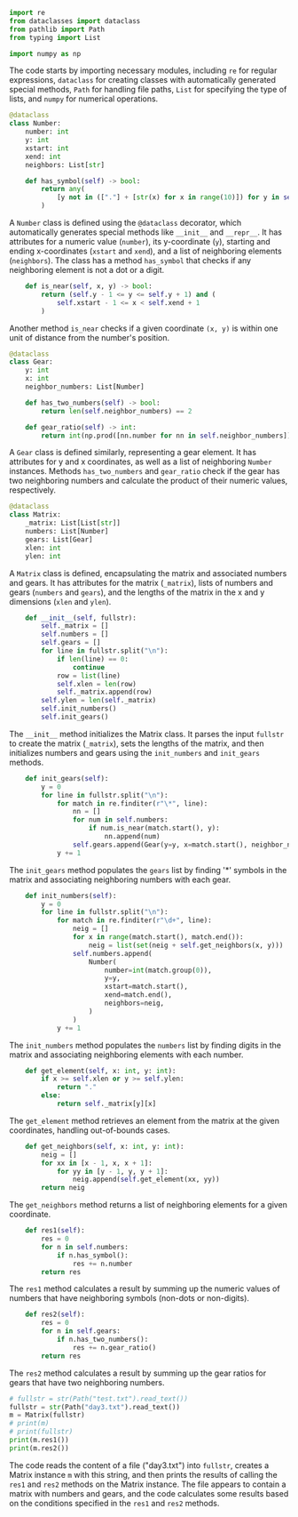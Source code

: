 ```python
import re
from dataclasses import dataclass
from pathlib import Path
from typing import List

import numpy as np
```
The code starts by importing necessary modules, including `re` for regular expressions, `dataclass` for creating classes with automatically generated special methods, `Path` for handling file paths, `List` for specifying the type of lists, and `numpy` for numerical operations.

```python
@dataclass
class Number:
    number: int
    y: int
    xstart: int
    xend: int
    neighbors: List[str]

    def has_symbol(self) -> bool:
        return any(
            [y not in (["."] + [str(x) for x in range(10)]) for y in self.neighbors]
        )
```
A `Number` class is defined using the `@dataclass` decorator, which automatically generates special methods like `__init__` and `__repr__`. It has attributes for a numeric value (`number`), its y-coordinate (`y`), starting and ending x-coordinates (`xstart` and `xend`), and a list of neighboring elements (`neighbors`). The class has a method `has_symbol` that checks if any neighboring element is not a dot or a digit.

```python
    def is_near(self, x, y) -> bool:
        return (self.y - 1 <= y <= self.y + 1) and (
            self.xstart - 1 <= x < self.xend + 1
        )
```
Another method `is_near` checks if a given coordinate `(x, y)` is within one unit of distance from the number's position.

```python
@dataclass
class Gear:
    y: int
    x: int
    neighbor_numbers: List[Number]

    def has_two_numbers(self) -> bool:
        return len(self.neighbor_numbers) == 2

    def gear_ratio(self) -> int:
        return int(np.prod([nn.number for nn in self.neighbor_numbers]))
```
A `Gear` class is defined similarly, representing a gear element. It has attributes for y and x coordinates, as well as a list of neighboring `Number` instances. Methods `has_two_numbers` and `gear_ratio` check if the gear has two neighboring numbers and calculate the product of their numeric values, respectively.

```python
@dataclass
class Matrix:
    _matrix: List[List[str]]
    numbers: List[Number]
    gears: List[Gear]
    xlen: int
    ylen: int
```
A `Matrix` class is defined, encapsulating the matrix and associated numbers and gears. It has attributes for the matrix (`_matrix`), lists of numbers and gears (`numbers` and `gears`), and the lengths of the matrix in the x and y dimensions (`xlen` and `ylen`).

```python
    def __init__(self, fullstr):
        self._matrix = []
        self.numbers = []
        self.gears = []
        for line in fullstr.split("\n"):
            if len(line) == 0:
                continue
            row = list(line)
            self.xlen = len(row)
            self._matrix.append(row)
        self.ylen = len(self._matrix)
        self.init_numbers()
        self.init_gears()
```
The `__init__` method initializes the Matrix class. It parses the input `fullstr` to create the matrix (`_matrix`), sets the lengths of the matrix, and then initializes numbers and gears using the `init_numbers` and `init_gears` methods.

```python
    def init_gears(self):
        y = 0
        for line in fullstr.split("\n"):
            for match in re.finditer(r"\*", line):
                nn = []
                for num in self.numbers:
                    if num.is_near(match.start(), y):
                        nn.append(num)
                self.gears.append(Gear(y=y, x=match.start(), neighbor_numbers=nn))
            y += 1
```
The `init_gears` method populates the `gears` list by finding '*' symbols in the matrix and associating neighboring numbers with each gear.

```python
    def init_numbers(self):
        y = 0
        for line in fullstr.split("\n"):
            for match in re.finditer(r"\d+", line):
                neig = []
                for x in range(match.start(), match.end()):
                    neig = list(set(neig + self.get_neighbors(x, y)))
                self.numbers.append(
                    Number(
                        number=int(match.group(0)),
                        y=y,
                        xstart=match.start(),
                        xend=match.end(),
                        neighbors=neig,
                    )
                )
            y += 1
```
The `init_numbers` method populates the `numbers` list by finding digits in the matrix and associating neighboring elements with each number.

```python
    def get_element(self, x: int, y: int):
        if x >= self.xlen or y >= self.ylen:
            return "."
        else:
            return self._matrix[y][x]
```
The `get_element` method retrieves an element from the matrix at the given coordinates, handling out-of-bounds cases.

```python
    def get_neighbors(self, x: int, y: int):
        neig = []
        for xx in [x - 1, x, x + 1]:
            for yy in [y - 1, y, y + 1]:
                neig.append(self.get_element(xx, yy))
        return neig
```
The `get_neighbors` method returns a list of neighboring elements for a given coordinate.

```python
    def res1(self):
        res = 0
        for n in self.numbers:
            if n.has_symbol():
                res += n.number
        return res
```
The `res1` method calculates a result by summing up the numeric values of numbers that have neighboring symbols (non-dots or non-digits).

```python
    def res2(self):
        res = 0
        for n in self.gears:
            if n.has_two_numbers():
                res += n.gear_ratio()
        return res
```
The `res2` method calculates a result by summing up the gear ratios for gears that have two neighboring numbers.

```python
# fullstr = str(Path("test.txt").read_text())
fullstr = str(Path("day3.txt").read_text())
m = Matrix(fullstr)
# print(m)
# print(fullstr)
print(m.res1())
print(m.res2())
```
The code reads the content of a file ("day3.txt") into `fullstr`, creates a Matrix instance `m` with this string, and then prints the results of calling the `res1` and `res2` methods on the Matrix instance. The file appears to contain a matrix with numbers and gears, and the code calculates some results based on the conditions specified in the `res1` and `res2` methods.
